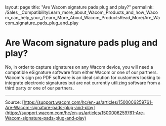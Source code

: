 layout: page
title: "Are Wacom signature pads plug and play?"
permalink: /Sales__CompatibilityLearn_more_about_Wacom_Products_and_how_Wacom_can_help_your_/Learn_More_About_Wacom_ProductsRead_More/Are_Wacom_signature_pads_plug_and_play

# Are Wacom signature pads plug and play?

No, in order to capture signatures on any Wacom device, you will need a compatible eSignature software from either Wacom or one of our partners. Wacom's sign pro PDF software is an ideal solution for customers looking to integrate electronic signatures but are not currently utilizing software from a third party or one of our partners.

---
Source: [https://support.wacom.com/hc/en-us/articles/1500006259761-Are-Wacom-signature-pads-plug-and-play](https://support.wacom.com/hc/en-us/articles/1500006259761-Are-Wacom-signature-pads-plug-and-play)

